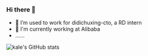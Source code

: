 ### Hi there 👋

<!--
**KaleW515/kalew515** is a ✨ _special_ ✨ repository because its `README.md` (this file) appears on your GitHub profile.

Here are some ideas to get you started:

- 🔭 I’m currently working on ...
- 🌱 I’m currently learning ...
- 👯 I’m looking to collaborate on ...
- 🤔 I’m looking for help with ...
- 💬 Ask me about ...
- 📫 How to reach me: ...
- 😄 Pronouns: ...
- ⚡ Fun fact: ...
- - 🏃 I’m going to meituan-daojia soon, a RD intern
  -->
- 🏃 I’m used to work for didichuxing-cto, a RD intern
- 🔭 I'm currently working at Alibaba
- ......

![kale's GitHub stats](https://github-readme-stats.vercel.app/api?username=kalew515&show_icons=true&theme=radical)
